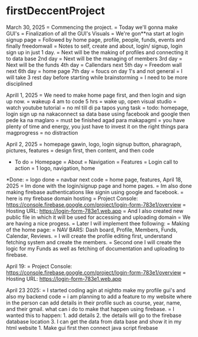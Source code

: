# firstDeccentProject


March 30, 2025
  = Commencing the project.
  = Today we'll gonna make GUI's 
  = Finalization of all the GUI's Visuals
  = We're gon**na start at login signup page
  = Followed by home page, profile, people, funds, events and finally freedomwall
  = Notes to self, create and about, login/ signup, login sign up in just 1 day. 
  = Next will be the making of profiles and connecting it to data base 2nd day
  = Next will be the managing of members 3rd day
  = Next will be the funds 4th day
  = Callendars next 5th day
  = Freedom wall next 6th day
  = home page 7th day
  = foucs on day 1's and not general 
  = I will take 3 rest day before starting while brainstorming
  = I need to be more disciplined

Aprill 1, 2025
  = We need to make home page first, and then login and sign up now. 
  = wakeup 4 am to code 5 hrs
  = wake up, open visual studio
  = watch youtube tutorial
  = no ml till di pa tapos yung task
  = todo: homepage, login sign up na nakaconnect sa data base using facebook and google then pede ka na maglaro
  = must be finished agad para makapagml 
  = you have plenty of time and energy, you just have to invest it on the right things para magprogress
  = no distraction

April 2, 2025
  = homepage gawin, logo, login signup button, pharagraph, pictures, features
  = design first, then content, and then code

  * To do
  = Homepage
  = About
  = Navigation
  = Features
  = Login call to action
  = 1 logo, navigation, home

  *Done:
  = logo done
  = navbar next code
  = home page, features, 
April 18, 2025
  = Im done with the login/signup page and home pages.
  = Im also done making firebase authentications like signin using google and facebook.
  = here is my firebase domain hosting
  = Project Console: https://console.firebase.google.com/project/login-form-783e1/overview
  = Hosting URL: https://login-form-783e1.web.app
  = And I also created new public file in which it will be used for accessing and uploading domain
  = We are having a nice progess. 
  = Later I will implement thee following:
  = Making of the home page:
    = NAV BARS: Dash board, Profile, Members, Funds, Calendar, Reviews.
    = I will create the profile editing first, understand fetching system and create the members.
    = Second one I will create the logic for my Funds as well as fetching of documentation and uploading to firebase.

  April 19:
  = Project Console: https://console.firebase.google.com/project/login-form-783e1/overview
  = Hosting URL: https://login-form-783e1.web.app

  April 23 2025:
  = I started coding agin at nightto make my profile  gui's and also my backend code
  = i am planning to add a feature to my website where in the person can add details in their profile such as course, year, name, and their gmail. what can i do to make that happen using firebase. 
  = I wanted this to happen:
      1. add details
      2. the details will go to the firebase database location
      3. I can get the data from data base and show it in my html website
      1. Make gui first then connect java script firebase 
  
  
